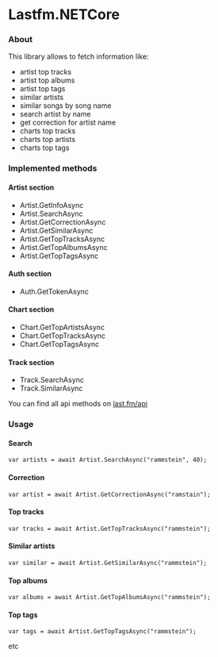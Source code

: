 # Lastfm.NETCore

### About

This library allows to fetch information like:
* artist top tracks
* artist top albums
* artist top tags
* similar artists 
* similar songs by song name
* search artist by name
* get correction for artist name
* charts top tracks
* charts top artists
* charts top tags

### Implemented methods

#### Artist section

* Artist.GetInfoAsync
* Artist.SearchAsync
* Artist.GetCorrectionAsync
* Artist.GetSimilarAsync
* Artist.GetTopTracksAsync
* Artist.GetTopAlbumsAsync
* Artist.GetTopTagsAsync

#### Auth section

* Auth.GetTokenAsync

#### Chart section

* Chart.GetTopArtistsAsync
* Chart.GetTopTracksAsync
* Chart.GetTopTagsAsync

#### Track section

* Track.SearchAsync
* Track.SimilarAsync

You can find all api methods on [last.fm/api](https://www.last.fm/api)

### Usage

#### Search
~~~
var artists = await Artist.SearchAsync("rammstein", 40);
~~~

#### Correction
~~~
var artist = await Artist.GetCorrectionAsync("ramstain");
~~~

#### Top tracks
~~~
var tracks = await Artist.GetTopTracksAsync("rammstein");
~~~

#### Similar artists
~~~
var similar = await Artist.GetSimilarAsync("rammstein");
~~~

#### Top albums
~~~
var albums = await Artist.GetTopAlbumsAsync("rammstein");
~~~

#### Top tags
~~~
var tags = await Artist.GetTopTagsAsync("rammstein");
~~~

etc
